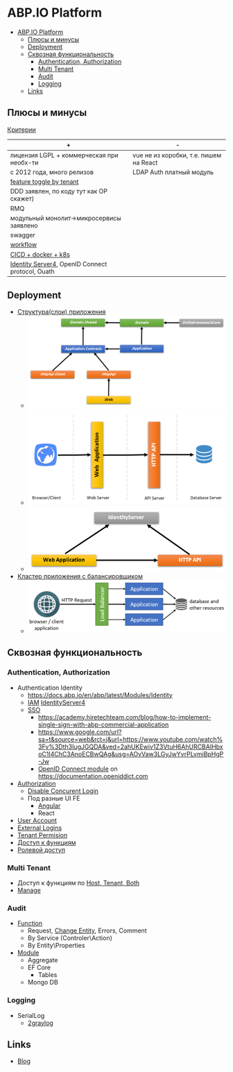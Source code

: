 # ABP.IO Platform

- [ABP.IO Platform](#abpio-platform)
  - [Плюсы и минусы](#плюсы-и-минусы)
  - [Deployment](#deployment)
  - [Сквозная функциональность](#сквозная-функциональность)
    - [Authentication, Authorization](#authentication-authorization)
    - [Multi Tenant](#multi-tenant)
    - [Audit](#audit)
    - [Logging](#logging)
  - [Links](#links)

## Плюсы и минусы

[Критерии](../arch.criteria.md)

| + | - |
| - | - |
| лицензия LGPL + коммерческая при необх-ти | vue не из коробки, т.е. пишем на React |
| с 2012 года, много релизов | LDAP Auth платный модуль|
| [feature toggle by tenant](https://docs.abp.io/en/abp/latest/Modules/Tenant-Management#managing-the-tenant-features)
| DDD заявлен, по коду тут как ОР скажет)
| RMQ
| модульный монолит->микросервисы заявлено
| swagger
| [workflow](https://community.abp.io/posts/using-elsa-workflow-with-the-abp-framework-773siqi9)
| [CICD + docker + k8s](https://community.abp.io/posts/.net-core-microservice-application-with-abp-docker-and-cicd-part-10-8snm8lwy)
| [Identity Server4](http://docs.identityserver.io/), OpenID Connect protocol, Ouath

## Deployment

- [Структура(слои) приложения](https://docs.abp.io/en/abp/latest/Startup-Templates/Application)
  - ![Слои приложения](https://raw.githubusercontent.com/abpframework/abp/rel-5.3/docs/en/images/layered-project-dependencies.png)
  - ![Tiered structure](https://raw.githubusercontent.com/abpframework/abp/rel-5.3/docs/en/images/tiered-solution-servers.png)
  - ![With Identity Server](https://raw.githubusercontent.com/abpframework/abp/rel-5.3/docs/en/images/tiered-solution-applications.png)
- [Кластер приложения с балансировщиком](https://docs.abp.io/en/abp/latest/Deployment/Clustered-Environment)
  - ![clusterd](https://raw.githubusercontent.com/abpframework/abp/rel-5.3/docs/en/images/deployment-clustered.png)

## Сквозная функциональность

### Authentication, Authorization

- Authentication Identity
  - https://docs.abp.io/en/abp/latest/Modules/Identity
  - [IAM](../../arch/system.class/iam.md) [IdentityServer4](https://docs.abp.io/en/abp/latest/Modules/IdentityServer)
  - [SSO](../../arch/sso.md)
    - https://academy.hiretechteam.com/blog/how-to-implement-single-sign-with-abp-commercial-application
    - https://www.google.com/url?sa=t&source=web&rct=j&url=https://www.youtube.com/watch%3Fv%3Dth3IugJGQDA&ved=2ahUKEwiv1Z3VtuH6AhURCBAIHbxoC1I4ChC3AnoECBwQAg&usg=AOvVaw3LGyJwYvrPLvmjBpHgP-Jw
    - [OpenID Connect module](https://docs.abp.io/en/abp/latest/Modules/OpenIddict) on https://documentation.openiddict.com
- [Authorization](https://docs.abp.io/en/abp/latest/Authorization)
  - [Disable Concurent Login](https://support.abp.io/QA/Questions/3047/Disable-concurrent-user-login)
  - Под разные UI FE 
    - [Angular](https://docs.abp.io/en/abp/latest/UI/Angular/Authorization)
    - React
- [User Account](https://docs.abp.io/en/abp/latest/CurrentUser)
- [External Logins](https://docs.abp.io/en/commercial/latest/modules/account#social-external-logins)
- [Tenant Permision](https://docs.abp.io/en/commercial/latest/modules/account/impersonation#tenant-user-impersonation-permissions)
- [Доступ к функциям](https://docs.abp.io/en/abp/latest/Authorization#multi-tenancy)
- [Ролевой доступ](https://docs.abp.io/en/abp/latest/Modules/Permission-Management)

### Multi Tenant

- Доступ к функциям по [Host, Tenant, Both](https://docs.abp.io/en/abp/latest/Authorization#multi-tenancy)
- [Manage](https://docs.abp.io/en/abp/latest/Modules/Tenant-Management#user-interface)

### Audit

- [Function](https://docs.abp.io/en/abp/latest/Audit-Logging)
  - Request, [Change Entity](https://github.com/abpframework/abp/blob/dev/framework/src/Volo.Abp.Auditing/Volo/Abp/Auditing/AuditPropertySetter.cs), Errors, Comment
  - By Service (Controler\Action)
  - By Entity\Properties
- [Module](https://docs.abp.io/en/abp/latest/Modules/Audit-Logging)
  - Aggregate
  - EF Core
    - Tables
  - Mongo DB


### Logging

- SerialLog
  - [2graylog](https://medium.com/@paulius.juozelskis/centralized-logging-in-net-core-using-graylog-and-serilog-4de7739051a)

## Links

- [Blog](https://blog.abp.io/abp)
